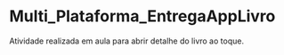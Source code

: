 # Multi_Plataforma_EntregaAppLivro
Atividade realizada em aula para abrir detalhe do livro ao toque.
